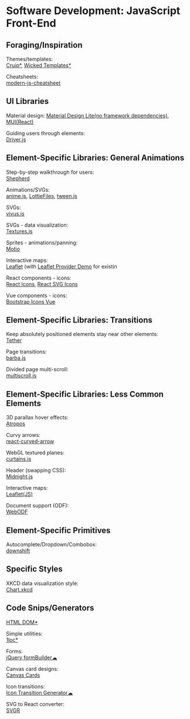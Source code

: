 # Software Development: JavaScript Front-End

## Foraging/Inspiration

Themes/templates:  
[Cruip*](https://cruip.com/),
[Wicked Templates*](https://www.wickedtemplates.com/demos)

Cheatsheets:  
[modern-js-cheatsheet](https://github.com/mbeaudru/modern-js-cheatsheet)

## UI Libraries

Material design:
[Material Design Lite(no framework dependencies)](https://getmdl.io/index.html),
[MUI(React)](https://mui.com/)

Guiding users through elements:  
[Driver.js](https://driverjs.com/)

## Element-Specific Libraries: General Animations

Step-by-step walkthrough for users:  
[Shepherd](https://shepherdjs.dev/)

Animations/SVGs:  
[anime.js](https://animejs.com/),
[LottieFiles](https://lottiefiles.com/),
[tween.js](https://github.com/sole/tween.js)

SVGs:  
[vivus.js](https://maxwellito.github.io/vivus/)

SVGs - data visualization:  
[Textures.js](https://riccardoscalco.it/textures/)

Sprites - animations/panning:  
[Motio](https://darsa.in/motio/)

Interactive maps:  
[Leaflet](https://leafletjs.com/) (with [Leaflet Provider Demo](https://leaflet-extras.github.io/leaflet-providers/preview/)
 for existin

React components - icons:  
[React Icons](https://react-icons.github.io/react-icons/#/icons/fa),
[React SVG Icons](https://reactsvgicons.com/)

Vue components - icons:  
[Bootstrap Icons Vue](https://github.com/tommyip/bootstrap-icons-vue)

## Element-Specific Libraries: Transitions

Keep absolutely positioned elements stay near other elements:  
[Tether](https://tether.io/)

Page transitions:  
[barba.js](https://barba.js.org/)

Divided page multi-scroll:  
[multiscroll.js](https://alvarotrigo.com/multiScroll/)

## Element-Specific Libraries: Less Common Elements

3D parallax hover effects:  
[Atropos](https://atroposjs.com/)

Curvy arrows:  
[react-curved-arrow](https://react-curved-arrow.nickjanssen.com/)

WebGL textured planes:  
[curtains.js](https://www.curtainsjs.com/)

Header (swapping CSS):  
[Midnight.js](https://aerolab.github.io/midnight.js/)

Interactive maps:  
[Leaflet(JS)](https://leafletjs.com/)

Document support (ODF):  
[WebODF](https://webodf.org/)

## Element-Specific Primitives

Autocomplete/Dropdown/Combobox:  
[downshift](https://github.com/downshift-js/downshift)

## Specific Styles

XKCD data visualization style:  
[Chart.xkcd](https://github.com/timqian/chart.xkcd)

## Code Snips/Generators

[HTML DOM*](https://htmldom.dev/)

Simple utilities:  
[1loc*](https://1loc.dev/)

Forms:  
[jQuery formBuilder☁](https://formbuilder.online/)

Canvas card designs:  
[Canvas Cards](https://canvas-cards.glitch.me/)

Icon transitions:  
[Icon Transition Generator☁](https://nucleoapp.com/tool/icon-transition)

SVG to React converter:  
[SVGR](https://react-svgr.com/playground/)
